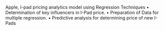 Apple, I-pad pricing analytics model using Regression Techniques
•	Determination of key influencers in I-Pad price.
•	Preparation of Data for multiple regression.
•	Predictive analysis for determining price of new I-Pads
